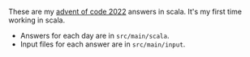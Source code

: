 These are my [advent of code 2022](https://adventofcode.com/2022) answers in scala. It's my first time working in scala.

- Answers for each day are in `src/main/scala`. 
- Input files for each answer are in `src/main/input`. 